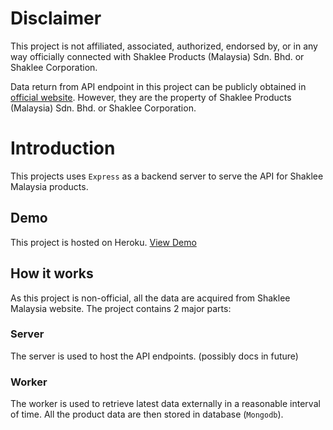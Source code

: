 # Disclaimer

This project is not affiliated, associated, authorized, endorsed by, or in any way officially connected with Shaklee Products (Malaysia) Sdn. Bhd. or Shaklee Corporation.

Data return from API endpoint in this project can be publicly obtained in [official website](https://www.shaklee.com.my/). However, they are the property of Shaklee Products (Malaysia) Sdn. Bhd. or Shaklee Corporation.

# Introduction

This projects uses `Express` as a backend server to serve the API for Shaklee Malaysia products.

## Demo

This project is hosted on Heroku. [View Demo](https://shaklee-my-api.herokuapp.com/)

## How it works

As this project is non-official, all the data are acquired from Shaklee Malaysia website.
The project contains 2 major parts:

### Server

The server is used to host the API endpoints. (possibly docs in future)

### Worker

The worker is used to retrieve latest data externally in a reasonable interval of time.
All the product data are then stored in database (`Mongodb`).
